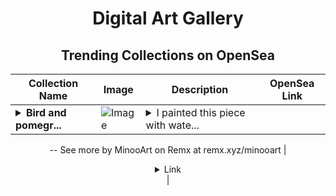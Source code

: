 <div align="center">

# Digital Art Gallery

## Trending Collections on OpenSea

| Collection Name                       | Image                                                                                     | Description                       | OpenSea Link                                                                                          |
|---------------------------------------|-------------------------------------------------------------------------------------------|-----------------------------------|--------------------------------------------------------------------------------------------------------|
| **<details><summary>Bird and pomegr...</summary>Bird and pomegranate /WIP</details>** | ![Image](https://i.seadn.io/s/raw/files/9eb5582a29603576fdc915b545a32b70.jpg?w=500&auto=format?w=200&auto=format) | <details><summary>I painted this piece with wate...</summary>I painted this piece with watercolor on cardboard …The Bird’s Joy and the Red Pomegranates
--
See more by MinooArt  on Remx at remx.xyz/minooart</details> | <details><summary>Link</summary>[Bird and pomegranate /WIP](https://opensea.io/collection/bird-and-pomegranate-wip)</details> |

</div>